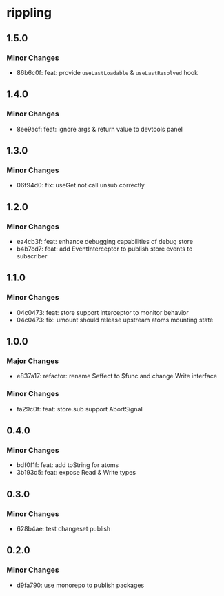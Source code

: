 # rippling

## 1.5.0

### Minor Changes

- 86b6c0f: feat: provide `useLastLoadable` & `useLastResolved` hook

## 1.4.0

### Minor Changes

- 8ee9acf: feat: ignore args & return value to devtools panel

## 1.3.0

### Minor Changes

- 06f94d0: fix: useGet not call unsub correctly

## 1.2.0

### Minor Changes

- ea4cb3f: feat: enhance debugging capabilities of debug store
- b4b7cd7: feat: add EventInterceptor to publish store events to subscriber

## 1.1.0

### Minor Changes

- 04c0473: feat: store support interceptor to monitor behavior
- 04c0473: fix: umount should release upstream atoms mounting state

## 1.0.0

### Major Changes

- e837a17: refactor: rename $effect to $func and change Write interface

### Minor Changes

- fa29c0f: feat: store.sub support AbortSignal

## 0.4.0

### Minor Changes

- bdf0f1f: feat: add toString for atoms
- 3b193d5: feat: expose Read & Write types

## 0.3.0

### Minor Changes

- 628b4ae: test changeset publish

## 0.2.0

### Minor Changes

- d9fa790: use monorepo to publish packages
